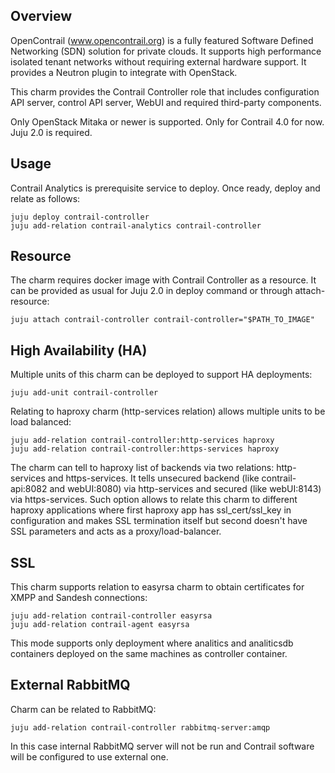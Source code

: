 Overview
--------

OpenContrail (www.opencontrail.org) is a fully featured Software Defined
Networking (SDN) solution for private clouds. It supports high performance
isolated tenant networks without requiring external hardware support. It
provides a Neutron plugin to integrate with OpenStack.

This charm provides the Contrail Controller role that includes
configuration API server, control API server, WebUI and required third-party
components.

Only OpenStack Mitaka or newer is supported.
Only for Contrail 4.0 for now.
Juju 2.0 is required.

Usage
-----

Contrail Analytics is prerequisite service to deploy.
Once ready, deploy and relate as follows:

    juju deploy contrail-controller
    juju add-relation contrail-analytics contrail-controller

Resource
--------

The charm requires docker image with Contrail Controller as a resource.
It can be provided as usual for Juju 2.0 in deploy command or
through attach-resource:

    juju attach contrail-controller contrail-controller="$PATH_TO_IMAGE"

High Availability (HA)
----------------------

Multiple units of this charm can be deployed to support HA deployments:

    juju add-unit contrail-controller

Relating to haproxy charm (http-services relation) allows multiple units to be
load balanced:

    juju add-relation contrail-controller:http-services haproxy
    juju add-relation contrail-controller:https-services haproxy

The charm can tell to haproxy list of backends via two relations: http-services and https-services.
It tells unsecured backend (like contrail-api:8082 and webUI:8080) via http-services
and secured (like webUI:8143) via https-services.
Such option allows to relate this charm to different haproxy applications
where first haproxy app has ssl_cert/ssl_key in configuration and makes SSL termination itself
but second doesn't have SSL parameters and acts as a proxy/load-balancer.

SSL
---

This charm supports relation to easyrsa charm to obtain certificates for XMPP and Sandesh connections:

    juju add-relation contrail-controller easyrsa
    juju add-relation contrail-agent easyrsa

This mode supports only deployment where analitics and analiticsdb containers deployed
on the same machines as controller container.

External RabbitMQ
-----------------

Charm can be related to RabbitMQ:

    juju add-relation contrail-controller rabbitmq-server:amqp

In this case internal RabbitMQ server will not be run and Contrail software will be configured
to use external one.
